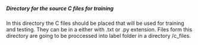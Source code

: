 ##### Directory for the source C files for training
In this directory the C files should be placed that will be used for training and testing. 
They can be in a either with .txt or .py extension.
Files form this directory are going to be proccessed into label folder in a directory /c_files.